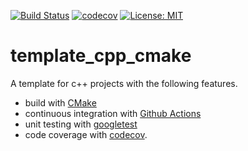 [![Build Status](https://github.com/temken/template_cpp_cmake/workflows/Build%20Status/badge.svg)](https://github.com/temken/template_cpp_cmake/actions)
[![codecov](https://codecov.io/gh/temken/template_cpp_cmake/branch/main/graph/badge.svg)](https://codecov.io/gh/temken/template_cpp_cmake)
[![License: MIT](https://img.shields.io/badge/License-MIT-blue.svg)](https://opensource.org/licenses/MIT)

# template_cpp_cmake
A template for c++ projects with the following features.

- build with [CMake](https://cmake.org/)
- continuous integration with [Github Actions](https://github.com/actions)
- unit testing with [googletest](https://github.com/google/googletest)
- code coverage with [codecov](https://codecov.io/).
